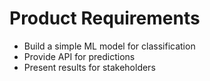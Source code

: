 # Product Requirements

- Build a simple ML model for classification
- Provide API for predictions
- Present results for stakeholders